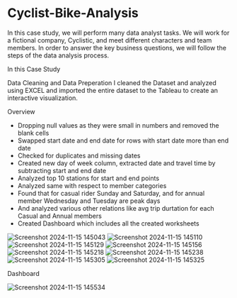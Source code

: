 # Cyclist-Bike-Analysis
In this case study, we will perform many data analyst tasks. We will work for a fictional company, Cyclistic, and meet different characters and team members. In order to answer the key business questions, we will follow the steps of the data analysis process.

In this Case Study

Data Cleaning and Data Preperation I cleaned the Dataset and analyzed using EXCEL and imported the entire dataset to the Tableau to create an interactive visualization.

Overview

- Dropping null values as they were small in numbers and removed the blank cells
- Swapped start date and end date for rows with start date more than end date
- Checked for duplicates and missing dates
- Created new day of week column, extracted date and travel time by subtracting start and end date
- Analyzed top 10 stations for start and end points
- Analyzed same with respect to member categories
- Found that for casual rider Sunday and Saturday, and for annual member Wednesday and Tuesday are peak days
- And analyzed various other relations like avg trip durtation for each Casual and Annual members
- Created Dashboard which includes all the created worksheets

![Screenshot 2024-11-15 145043](https://github.com/user-attachments/assets/fbcec41e-55e5-4e77-82a6-be284501409a)
![Screenshot 2024-11-15 145110](https://github.com/user-attachments/assets/c7c0dd25-49ba-49a6-ab32-335b4a6fda91)
![Screenshot 2024-11-15 145129](https://github.com/user-attachments/assets/8cd802f2-84a3-47cf-980b-541b0a6289da)
![Screenshot 2024-11-15 145156](https://github.com/user-attachments/assets/c5113247-4645-4d2c-af07-2ae7320c89e9)
![Screenshot 2024-11-15 145218](https://github.com/user-attachments/assets/33eea3e5-de13-4275-be86-1ffbd5216d41)
![Screenshot 2024-11-15 145238](https://github.com/user-attachments/assets/09930bf6-171d-4d5f-ab94-30ff58d22ef6)
![Screenshot 2024-11-15 145305](https://github.com/user-attachments/assets/edbd74b5-8713-4387-9f76-b5ed4b211f29)
![Screenshot 2024-11-15 145325](https://github.com/user-attachments/assets/851b8856-e20c-44d3-88a9-288fd0052e10)

Dashboard

![Screenshot 2024-11-15 145534](https://github.com/user-attachments/assets/64ca293a-bdcb-4822-9c66-61893cb1e603)
